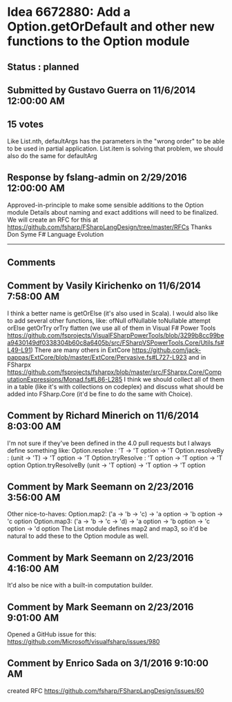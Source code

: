 # Idea 6672880: Add a Option.getOrDefault and other new functions to the Option module #

## Status : planned

## Submitted by Gustavo Guerra on 11/6/2014 12:00:00 AM

## 15 votes

Like List.nth, defaultArgs has the parameters in the "wrong order" to be able to be used in partial application. List.item is solving that problem, we should also do the same for defaultArg



## Response by fslang-admin on 2/29/2016 12:00:00 AM

Approved-in-principle to make some sensible additions to the Option module
Details about naming and exact additions will need to be finalized.
We will create an RFC for this at https://github.com/fsharp/FSharpLangDesign/tree/master/RFCs
Thanks
Don Syme
F# Language Evolution

------------------------
## Comments


## Comment by Vasily Kirichenko on 11/6/2014 7:58:00 AM
I think a better name is getOrElse (it's also used in Scala). I would also like to add several other functions, like:
ofNull
ofNullable
toNullable
attempt
orElse
getOrTry
orTry
flatten
(we use all of them in Visual F# Power Tools https://github.com/fsprojects/VisualFSharpPowerTools/blob/3299b8cc99bea9430149df0338304b60c8a6405b/src/FSharpVSPowerTools.Core/Utils.fs#L49-L91)
There are many others in ExtCore https://github.com/jack-pappas/ExtCore/blob/master/ExtCore/Pervasive.fs#L727-L923 and in FSharpx https://github.com/fsprojects/fsharpx/blob/master/src/FSharpx.Core/ComputationExpressions/Monad.fs#L86-L285
I think we should collect all of them in a table (like it's with collections on codeplex) and discuss what should be added into FSharp.Core (it'd be fine to do the same with Choice).


## Comment by Richard Minerich on 11/6/2014 8:03:00 AM
I'm not sure if they've been defined in the 4.0 pull requests but I always define something like:
Option.resolve : 'T -> 'T option -> 'T
Option.resolveBy : (unit -> 'T) -> 'T option -> 'T
Option.tryResolve : 'T option -> 'T option -> 'T option
Option.tryResolveBy (unit -> 'T option) -> 'T option -> 'T option


## Comment by Mark Seemann on 2/23/2016 3:56:00 AM
Other nice-to-haves:
Option.map2: ('a -> 'b -> 'c) -> 'a option -> 'b option -> 'c option
Option.map3: ('a -> 'b -> 'c -> 'd) -> 'a option -> 'b option -> 'c option -> 'd option
The List module defines map2 and map3, so it'd be natural to add these to the Option module as well.


## Comment by Mark Seemann on 2/23/2016 4:16:00 AM
It'd also be nice with a built-in computation builder.


## Comment by Mark Seemann on 2/23/2016 9:01:00 AM
Opened a GitHub issue for this: https://github.com/Microsoft/visualfsharp/issues/980


## Comment by Enrico Sada on 3/1/2016 9:10:00 AM
created RFC https://github.com/fsharp/FSharpLangDesign/issues/60

